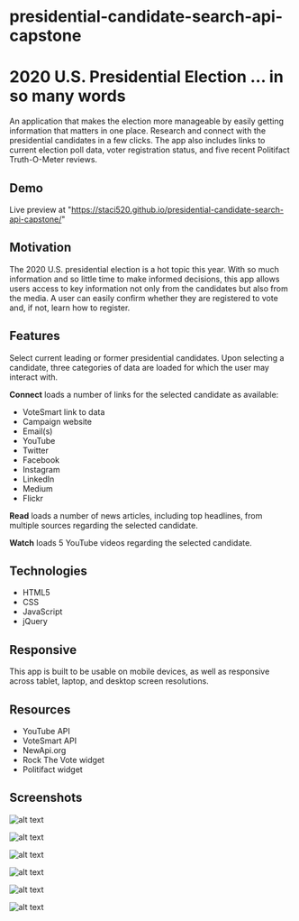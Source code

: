 # presidential-candidate-search-api-capstone

# **2020 U.S. Presidential Election … in so many words** #

An application that makes the election more manageable by easily getting information that matters in one place. Research and connect with the presidential candidates in a few clicks. The app also includes links to current election poll data, voter registration status, and five recent Politifact Truth-O-Meter reviews.

## **Demo** ##
Live preview at "https://staci520.github.io/presidential-candidate-search-api-capstone/"

## **Motivation** ##

The 2020 U.S. presidential election is a hot topic this year. With so much information and so little time to make informed decisions, this app allows users access to key information not only from the candidates but also from the media. A user can easily confirm whether they are registered to vote and, if not, learn how to register.

## **Features** ##

Select current leading or former presidential candidates. Upon selecting a candidate, three categories of data are loaded for which the user may interact with.  

**Connect** loads a number of links for the selected candidate as available:  
<ul>
 <li>VoteSmart link to data</li>
 <li>Campaign website</li>
 <li>Email(s)</li>
 <li>YouTube</li> 
 <li>Twitter</li>
 <li>Facebook</li> 
 <li>Instagram</li>
 <li>LinkedIn</li> 
 <li>Medium</li>
 <li>Flickr</li>
 </ul>

**Read**  loads a number of news articles, including top headlines, from multiple sources regarding the selected candidate.

**Watch**  loads 5 YouTube videos regarding the selected candidate.

## **Technologies** ## 
<ul>
 <li>HTML5</li>
 <li>CSS</li>
 <li>JavaScript</li>
 <li>jQuery</li> 
 </ul>

## **Responsive** ##

This app is built to be usable on mobile devices, as well as responsive across tablet, laptop, and desktop screen resolutions.

## **Resources** ##
<ul>
 <li>YouTube API</li>
 <li>VoteSmart API</li>
 <li>NewApi.org</li> 
 <li>Rock The Vote widget</li>
 <li>Politifact widget</li>
</ul>

## **Screenshots** ## 

![alt text](/screenshots/LandingPage.png)

![alt text](/screenshots/CurrentCandidates.png)

![alt text](/screenshots/FormerCandidates.png)

![alt text](/screenshots/RealClearPolitics.png)

![alt text](/screenshots/Politifact.png)

![alt text](/screenshots/Registration.png)